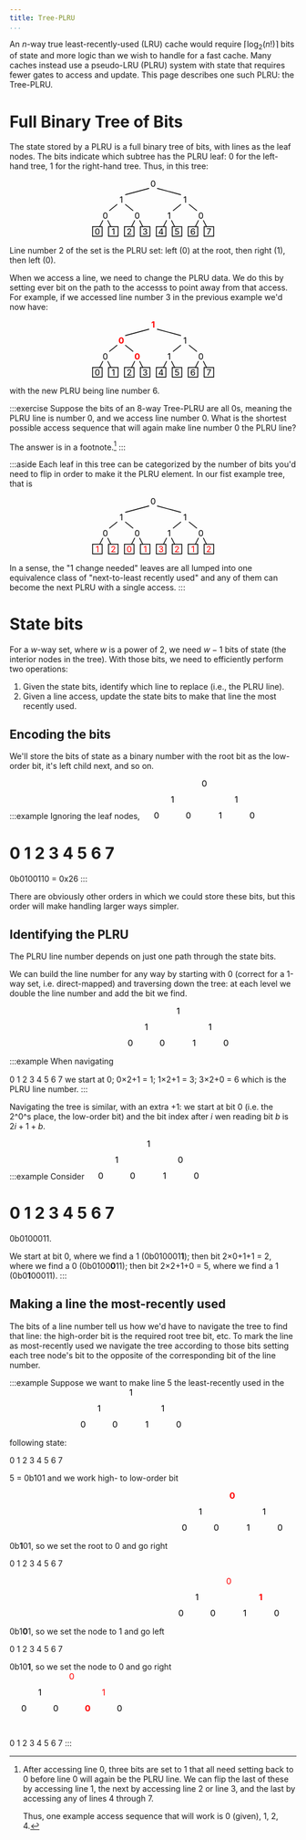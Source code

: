 ```yaml
---
title: Tree-PLRU
...
```


An $n$-way true least-recently-used (LRU) cache would require $\lceil\log_2(n!)\rceil$ bits of state and more logic than we wish to handle for a fast cache.
Many caches instead use a pseudo-LRU (PLRU) system with state that requires fewer gates to access and update.
This page describes one such PLRU: the Tree-PLRU.

# Full Binary Tree of Bits

The state stored by a PLRU is a full binary tree of bits, with lines as the leaf nodes.
The bits indicate which subtree has the PLRU leaf:
0 for the left-hand tree, 1 for the right-hand tree.
Thus, in this tree:

<center>
<svg viewBox="-38 -30 156 73" style="width:15.6em">
<g style="font-size:8pt;text-anchor:middle">
<text x="40" y="-20">0</text>
<text x="0" y="0">1</text>
<text x="80" y="0">1</text>
<text x="-20" y="20">0</text>
<text x="20" y="20">0</text>
<text x="60" y="20">1</text>
<text x="100" y="20">0</text>
<!-- -->
<text x="-30" y="40">0</text>
<text x="-10" y="40">1</text>
<text x="10" y="40">2</text>
<text x="30" y="40">3</text>
<text x="50" y="40">4</text>
<text x="70" y="40">5</text>
<text x="90" y="40">6</text>
<text x="110" y="40">7</text>
</g>
<g style="stroke:black;fill:none">
<line x1="35" x2="5" y1="-18" y2="-10"/>
<line x1="45" x2="75" y1="-18" y2="-10"/>
<line x1="-5" x2="-15" y1="2" y2="10"/>
<line x1="5" x2="15" y1="2" y2="10"/>
<line x1="75" x2="65" y1="2" y2="10"/>
<line x1="85" x2="95" y1="2" y2="10"/>
<line x1="-23" x2="-27" y1="22" y2="30"/>
<line x1="-17" x2="-13" y1="22" y2="30"/>
<line x1="17" x2="13" y1="22" y2="30"/>
<line x1="23" x2="27" y1="22" y2="30"/>
<line x1="57" x2="53" y1="22" y2="30"/>
<line x1="63" x2="67" y1="22" y2="30"/>
<line x1="97" x2="93" y1="22" y2="30"/>
<line x1="103" x2="107" y1="22" y2="30"/>
<rect x="-36" y="30" width="12" height="12"/>
<rect x="-16" y="30" width="12" height="12"/>
<rect x="4" y="30" width="12" height="12"/>
<rect x="24" y="30" width="12" height="12"/>
<rect x="44" y="30" width="12" height="12"/>
<rect x="64" y="30" width="12" height="12"/>
<rect x="84" y="30" width="12" height="12"/>
<rect x="104" y="30" width="12" height="12"/>
</g>
</svg>
</center>

Line number 2 of the set is the PLRU set:
left (0) at the root, then right (1), then left (0).

When we access a line, we need to change the PLRU data.
We do this by setting ever bit on the path to the accesss to point away from that access.
For example, if we accessed line number 3 in the previous example we'd now have:

<center>
<svg viewBox="-38 -30 156 73" style="width:15.6em">
<g style="font-size:8pt;text-anchor:middle">
<text x="40" y="-20" font-weight="bold" fill="red">1</text>
<text x="0" y="0" font-weight="bold" fill="red">0</text>
<text x="80" y="0">1</text>
<text x="-20" y="20">0</text>
<text x="20" y="20" font-weight="bold" fill="red">0</text>
<text x="60" y="20">1</text>
<text x="100" y="20">0</text>
<!-- -->
<text x="-30" y="40">0</text>
<text x="-10" y="40">1</text>
<text x="10" y="40">2</text>
<text x="30" y="40">3</text>
<text x="50" y="40">4</text>
<text x="70" y="40">5</text>
<text x="90" y="40">6</text>
<text x="110" y="40">7</text>
</g>
<g style="stroke:black;fill:none">
<line x1="35" x2="5" y1="-18" y2="-10"/>
<line x1="45" x2="75" y1="-18" y2="-10"/>
<line x1="-5" x2="-15" y1="2" y2="10"/>
<line x1="5" x2="15" y1="2" y2="10"/>
<line x1="75" x2="65" y1="2" y2="10"/>
<line x1="85" x2="95" y1="2" y2="10"/>
<line x1="-23" x2="-27" y1="22" y2="30"/>
<line x1="-17" x2="-13" y1="22" y2="30"/>
<line x1="17" x2="13" y1="22" y2="30"/>
<line x1="23" x2="27" y1="22" y2="30"/>
<line x1="57" x2="53" y1="22" y2="30"/>
<line x1="63" x2="67" y1="22" y2="30"/>
<line x1="97" x2="93" y1="22" y2="30"/>
<line x1="103" x2="107" y1="22" y2="30"/>
<rect x="-36" y="30" width="12" height="12"/>
<rect x="-16" y="30" width="12" height="12"/>
<rect x="4" y="30" width="12" height="12"/>
<rect x="24" y="30" width="12" height="12"/>
<rect x="44" y="30" width="12" height="12"/>
<rect x="64" y="30" width="12" height="12"/>
<rect x="84" y="30" width="12" height="12"/>
<rect x="104" y="30" width="12" height="12"/>
</g>
</svg>
</center>

with the new PLRU being line number 6.

:::exercise
Suppose the bits of an 8-way Tree-PLRU are all 0s,
meaning the PLRU line is number 0,
and we access line number 0.
What is the shortest possible access sequence that will again make line number 0 the PLRU line?

The answer is in a footnote.[^minswap]
:::

[^minswap]:
    After accessing line 0, three bits are set to 1 that all need setting back to 0 before line 0 will again be the PLRU line.
    We can flip the last of these by accessing line 1,
    the next by accessing line 2 or line 3,
    and the last by accessing any of lines 4 through 7.
    
    Thus, one example access sequence that will work is 0 (given),
    1, 2, 4.

:::aside
Each leaf in this tree can be categorized by the number of bits you'd need to flip in order to make it the PLRU element.
In our fist example tree, that is

<center>
<svg viewBox="-38 -30 156 73" style="width:15.6em">
<g style="font-size:8pt;text-anchor:middle">
<text x="40" y="-20">0</text>
<text x="0" y="0">1</text>
<text x="80" y="0">1</text>
<text x="-20" y="20">0</text>
<text x="20" y="20">0</text>
<text x="60" y="20">1</text>
<text x="100" y="20">0</text>
<g fill="red">
<text x="-30" y="40">1</text>
<text x="-10" y="40">2</text>
<text x="10" y="40">0</text>
<text x="30" y="40">1</text>
<text x="50" y="40">3</text>
<text x="70" y="40">2</text>
<text x="90" y="40">1</text>
<text x="110" y="40">2</text>
</g>
</g>
<g style="stroke:black;fill:none">
<line x1="35" x2="5" y1="-18" y2="-10"/>
<line x1="45" x2="75" y1="-18" y2="-10"/>
<line x1="-5" x2="-15" y1="2" y2="10"/>
<line x1="5" x2="15" y1="2" y2="10"/>
<line x1="75" x2="65" y1="2" y2="10"/>
<line x1="85" x2="95" y1="2" y2="10"/>
<line x1="-23" x2="-27" y1="22" y2="30"/>
<line x1="-17" x2="-13" y1="22" y2="30"/>
<line x1="17" x2="13" y1="22" y2="30"/>
<line x1="23" x2="27" y1="22" y2="30"/>
<line x1="57" x2="53" y1="22" y2="30"/>
<line x1="63" x2="67" y1="22" y2="30"/>
<line x1="97" x2="93" y1="22" y2="30"/>
<line x1="103" x2="107" y1="22" y2="30"/>
<rect x="-36" y="30" width="12" height="12"/>
<rect x="-16" y="30" width="12" height="12"/>
<rect x="4" y="30" width="12" height="12"/>
<rect x="24" y="30" width="12" height="12"/>
<rect x="44" y="30" width="12" height="12"/>
<rect x="64" y="30" width="12" height="12"/>
<rect x="84" y="30" width="12" height="12"/>
<rect x="104" y="30" width="12" height="12"/>
</g>
</svg>
</center>

In a sense, the "1 change needed" leaves are all lumped into one equivalence class of "next-to-least recently used"
and any of them can become the next PLRU with a single access.
:::

# State bits

For a $w$-way set, where $w$ is a power of 2,
we need $w-1$ bits of state (the interior nodes in the tree).
With those bits, we need to efficiently perform two operations:

1. Given the state bits, identify which line to replace (i.e., the PLRU line).
2. Given a line access, update the state bits to make that line the most recently used.

## Encoding the bits

We'll store the bits of state as a binary number with the root bit as the low-order bit, it's left child next, and so on.

:::example
Ignoring the leaf nodes,
<svg viewBox="-38 -30 156 51" style="width:15.6em">
<g style="font-size:8pt;text-anchor:middle">
<text x="40" y="-20">0</text>
<text x="0" y="0">1</text>
<text x="80" y="0">1</text>
<text x="-20" y="20">0</text>
<text x="20" y="20">0</text>
<text x="60" y="20">1</text>
<text x="100" y="20">0</text>
<!-- -->
<text x="-30" y="40">0</text>
<text x="-10" y="40">1</text>
<text x="10" y="40">2</text>
<text x="30" y="40">3</text>
<text x="50" y="40">4</text>
<text x="70" y="40">5</text>
<text x="90" y="40">6</text>
<text x="110" y="40">7</text>
</g>
<g style="stroke:black;fill:none">
<line x1="35" x2="5" y1="-18" y2="-10"/>
<line x1="45" x2="75" y1="-18" y2="-10"/>
<line x1="-5" x2="-15" y1="2" y2="10"/>
<line x1="5" x2="15" y1="2" y2="10"/>
<line x1="75" x2="65" y1="2" y2="10"/>
<line x1="85" x2="95" y1="2" y2="10"/>
<line x1="-23" x2="-27" y1="22" y2="30"/>
<line x1="-17" x2="-13" y1="22" y2="30"/>
<line x1="17" x2="13" y1="22" y2="30"/>
<line x1="23" x2="27" y1="22" y2="30"/>
<line x1="57" x2="53" y1="22" y2="30"/>
<line x1="63" x2="67" y1="22" y2="30"/>
<line x1="97" x2="93" y1="22" y2="30"/>
<line x1="103" x2="107" y1="22" y2="30"/>
<rect x="-36" y="30" width="12" height="12"/>
<rect x="-16" y="30" width="12" height="12"/>
<rect x="4" y="30" width="12" height="12"/>
<rect x="24" y="30" width="12" height="12"/>
<rect x="44" y="30" width="12" height="12"/>
<rect x="64" y="30" width="12" height="12"/>
<rect x="84" y="30" width="12" height="12"/>
<rect x="104" y="30" width="12" height="12"/>
</g>
</svg>
=
0b0100110 = 0x26
:::

There are obviously other orders in which we could store these bits,
but this order will make handling larger ways simpler.

## Identifying the PLRU

The PLRU line number depends on just one path through the state bits.

We can build the line number for any way by starting with 0 (correct for a 1-way set, i.e. direct-mapped)
and traversing down the tree:
at each level we double the line number and add the bit we find.

:::example
When navigating
<svg viewBox="-38 -30 156 73" style="width:15.6em">
<g style="font-size:8pt;text-anchor:middle">
<text x="40" y="-20">1</text>
<text x="0" y="0">1</text>
<text x="80" y="0">1</text>
<text x="-20" y="20">0</text>
<text x="20" y="20">0</text>
<text x="60" y="20">1</text>
<text x="100" y="20">0</text>
<!-- -->
<text x="-30" y="40">0</text>
<text x="-10" y="40">1</text>
<text x="10" y="40">2</text>
<text x="30" y="40">3</text>
<text x="50" y="40">4</text>
<text x="70" y="40">5</text>
<text x="90" y="40">6</text>
<text x="110" y="40">7</text>
</g>
<g style="stroke:black;fill:none">
<line x1="35" x2="5" y1="-18" y2="-10"/>
<line x1="45" x2="75" y1="-18" y2="-10"/>
<line x1="-5" x2="-15" y1="2" y2="10"/>
<line x1="5" x2="15" y1="2" y2="10"/>
<line x1="75" x2="65" y1="2" y2="10"/>
<line x1="85" x2="95" y1="2" y2="10"/>
<line x1="-23" x2="-27" y1="22" y2="30"/>
<line x1="-17" x2="-13" y1="22" y2="30"/>
<line x1="17" x2="13" y1="22" y2="30"/>
<line x1="23" x2="27" y1="22" y2="30"/>
<line x1="57" x2="53" y1="22" y2="30"/>
<line x1="63" x2="67" y1="22" y2="30"/>
<line x1="97" x2="93" y1="22" y2="30"/>
<line x1="103" x2="107" y1="22" y2="30"/>
<rect x="-36" y="30" width="12" height="12"/>
<rect x="-16" y="30" width="12" height="12"/>
<rect x="4" y="30" width="12" height="12"/>
<rect x="24" y="30" width="12" height="12"/>
<rect x="44" y="30" width="12" height="12"/>
<rect x="64" y="30" width="12" height="12"/>
<rect x="84" y="30" width="12" height="12"/>
<rect x="104" y="30" width="12" height="12"/>
</g>
</svg>
we start at 0;
0×2+1 = 1;
1×2+1 = 3;
3×2+0 = 6 which is the PLRU line number.
:::

Navigating the tree is similar, with an extra +1:
we start at bit 0 (i.e. the 2^0^s place, the low-order bit)
and the bit index after $i$ wen reading bit $b$
is $2i+1+b$.

:::example
Consider
<svg viewBox="-38 -30 156 51" style="width:15.6em">
<g style="font-size:8pt;text-anchor:middle">
<text x="40" y="-20">1</text>
<text x="0" y="0">1</text>
<text x="80" y="0">0</text>
<text x="-20" y="20">0</text>
<text x="20" y="20">0</text>
<text x="60" y="20">1</text>
<text x="100" y="20">0</text>
<!-- -->
<text x="-30" y="40">0</text>
<text x="-10" y="40">1</text>
<text x="10" y="40">2</text>
<text x="30" y="40">3</text>
<text x="50" y="40">4</text>
<text x="70" y="40">5</text>
<text x="90" y="40">6</text>
<text x="110" y="40">7</text>
</g>
<g style="stroke:black;fill:none">
<line x1="35" x2="5" y1="-18" y2="-10"/>
<line x1="45" x2="75" y1="-18" y2="-10"/>
<line x1="-5" x2="-15" y1="2" y2="10"/>
<line x1="5" x2="15" y1="2" y2="10"/>
<line x1="75" x2="65" y1="2" y2="10"/>
<line x1="85" x2="95" y1="2" y2="10"/>
<line x1="-23" x2="-27" y1="22" y2="30"/>
<line x1="-17" x2="-13" y1="22" y2="30"/>
<line x1="17" x2="13" y1="22" y2="30"/>
<line x1="23" x2="27" y1="22" y2="30"/>
<line x1="57" x2="53" y1="22" y2="30"/>
<line x1="63" x2="67" y1="22" y2="30"/>
<line x1="97" x2="93" y1="22" y2="30"/>
<line x1="103" x2="107" y1="22" y2="30"/>
<rect x="-36" y="30" width="12" height="12"/>
<rect x="-16" y="30" width="12" height="12"/>
<rect x="4" y="30" width="12" height="12"/>
<rect x="24" y="30" width="12" height="12"/>
<rect x="44" y="30" width="12" height="12"/>
<rect x="64" y="30" width="12" height="12"/>
<rect x="84" y="30" width="12" height="12"/>
<rect x="104" y="30" width="12" height="12"/>
</g>
</svg>
=
0b0100011.

We start at bit 0, where we find a 1 (0b010001**1**);
then bit 2×0+1+1 = 2, where we find a 0 (0b0100**0**11);
then bit 2×2+1+0 = 5, where we find a 1 (0b0**1**00011).
:::

## Making a line the most-recently used

The bits of a line number tell us how we'd have to navigate the tree to find that line:
the high-order bit is the required root tree bit, etc.
To mark the line as most-recently used
we navigate the tree according to those bits
setting each tree node's bit to the opposite of the corresponding bit of the line number.

:::example
Suppose we want to make line 5 the least-recently used in the following state:
<svg viewBox="-38 -30 156 73" style="width:15.6em">
<g style="font-size:8pt;text-anchor:middle">
<text x="40" y="-20">1</text>
<text x="0" y="0">1</text>
<text x="80" y="0">1</text>
<text x="-20" y="20">0</text>
<text x="20" y="20">0</text>
<text x="60" y="20">1</text>
<text x="100" y="20">0</text>
<!-- -->
<text x="-30" y="40">0</text>
<text x="-10" y="40">1</text>
<text x="10" y="40">2</text>
<text x="30" y="40">3</text>
<text x="50" y="40">4</text>
<text x="70" y="40">5</text>
<text x="90" y="40">6</text>
<text x="110" y="40">7</text>
</g>
<g style="stroke:black;fill:none">
<line x1="35" x2="5" y1="-18" y2="-10"/>
<line x1="45" x2="75" y1="-18" y2="-10"/>
<line x1="-5" x2="-15" y1="2" y2="10"/>
<line x1="5" x2="15" y1="2" y2="10"/>
<line x1="75" x2="65" y1="2" y2="10"/>
<line x1="85" x2="95" y1="2" y2="10"/>
<line x1="-23" x2="-27" y1="22" y2="30"/>
<line x1="-17" x2="-13" y1="22" y2="30"/>
<line x1="17" x2="13" y1="22" y2="30"/>
<line x1="23" x2="27" y1="22" y2="30"/>
<line x1="57" x2="53" y1="22" y2="30"/>
<line x1="63" x2="67" y1="22" y2="30"/>
<line x1="97" x2="93" y1="22" y2="30"/>
<line x1="103" x2="107" y1="22" y2="30"/>
<rect x="-36" y="30" width="12" height="12"/>
<rect x="-16" y="30" width="12" height="12"/>
<rect x="4" y="30" width="12" height="12"/>
<rect x="24" y="30" width="12" height="12"/>
<rect x="44" y="30" width="12" height="12"/>
<rect x="64" y="30" width="12" height="12"/>
<rect x="84" y="30" width="12" height="12"/>
<rect x="104" y="30" width="12" height="12"/>
</g>
</svg>

5 = 0b101 and we work high- to low-order bit

0b**1**01, so we set the root to 0 and go right
<svg viewBox="-38 -30 156 73" style="width:15.6em">
<g style="font-size:8pt;text-anchor:middle">
<text x="40" y="-20" fill="red" font-weight="bold">0</text>
<text x="0" y="0">1</text>
<text x="80" y="0">1</text>
<text x="-20" y="20">0</text>
<text x="20" y="20">0</text>
<text x="60" y="20">1</text>
<text x="100" y="20">0</text>
<!-- -->
<text x="-30" y="40">0</text>
<text x="-10" y="40">1</text>
<text x="10" y="40">2</text>
<text x="30" y="40">3</text>
<text x="50" y="40">4</text>
<text x="70" y="40">5</text>
<text x="90" y="40">6</text>
<text x="110" y="40">7</text>
</g>
<g style="stroke:black;fill:none">
<line x1="35" x2="5" y1="-18" y2="-10"/>
<line x1="45" x2="75" y1="-18" y2="-10" stroke="red"/>
<line x1="-5" x2="-15" y1="2" y2="10"/>
<line x1="5" x2="15" y1="2" y2="10"/>
<line x1="75" x2="65" y1="2" y2="10"/>
<line x1="85" x2="95" y1="2" y2="10"/>
<line x1="-23" x2="-27" y1="22" y2="30"/>
<line x1="-17" x2="-13" y1="22" y2="30"/>
<line x1="17" x2="13" y1="22" y2="30"/>
<line x1="23" x2="27" y1="22" y2="30"/>
<line x1="57" x2="53" y1="22" y2="30"/>
<line x1="63" x2="67" y1="22" y2="30"/>
<line x1="97" x2="93" y1="22" y2="30"/>
<line x1="103" x2="107" y1="22" y2="30"/>
<rect x="-36" y="30" width="12" height="12"/>
<rect x="-16" y="30" width="12" height="12"/>
<rect x="4" y="30" width="12" height="12"/>
<rect x="24" y="30" width="12" height="12"/>
<rect x="44" y="30" width="12" height="12"/>
<rect x="64" y="30" width="12" height="12"/>
<rect x="84" y="30" width="12" height="12"/>
<rect x="104" y="30" width="12" height="12"/>
</g>
</svg>


0b1**0**1, so we set the node to 1 and go left
<svg viewBox="-38 -30 156 73" style="width:15.6em">
<g style="font-size:8pt;text-anchor:middle">
<text x="40" y="-20" fill="red">0</text>
<text x="0" y="0">1</text>
<text x="80" y="0" fill="red" font-weight="bold">1</text>
<text x="-20" y="20">0</text>
<text x="20" y="20">0</text>
<text x="60" y="20">1</text>
<text x="100" y="20">0</text>
<!-- -->
<text x="-30" y="40">0</text>
<text x="-10" y="40">1</text>
<text x="10" y="40">2</text>
<text x="30" y="40">3</text>
<text x="50" y="40">4</text>
<text x="70" y="40">5</text>
<text x="90" y="40">6</text>
<text x="110" y="40">7</text>
</g>
<g style="stroke:black;fill:none">
<line x1="35" x2="5" y1="-18" y2="-10"/>
<line x1="45" x2="75" y1="-18" y2="-10" stroke="red"/>
<line x1="-5" x2="-15" y1="2" y2="10"/>
<line x1="5" x2="15" y1="2" y2="10"/>
<line x1="75" x2="65" y1="2" y2="10" stroke="red"/>
<line x1="85" x2="95" y1="2" y2="10"/>
<line x1="-23" x2="-27" y1="22" y2="30"/>
<line x1="-17" x2="-13" y1="22" y2="30"/>
<line x1="17" x2="13" y1="22" y2="30"/>
<line x1="23" x2="27" y1="22" y2="30"/>
<line x1="57" x2="53" y1="22" y2="30"/>
<line x1="63" x2="67" y1="22" y2="30"/>
<line x1="97" x2="93" y1="22" y2="30"/>
<line x1="103" x2="107" y1="22" y2="30"/>
<rect x="-36" y="30" width="12" height="12"/>
<rect x="-16" y="30" width="12" height="12"/>
<rect x="4" y="30" width="12" height="12"/>
<rect x="24" y="30" width="12" height="12"/>
<rect x="44" y="30" width="12" height="12"/>
<rect x="64" y="30" width="12" height="12"/>
<rect x="84" y="30" width="12" height="12"/>
<rect x="104" y="30" width="12" height="12"/>
</g>
</svg>

0b10**1**, so we set the node to 0 and go right
<svg viewBox="-38 -30 156 73" style="width:15.6em">
<g style="font-size:8pt;text-anchor:middle">
<text x="40" y="-20" fill="red">0</text>
<text x="0" y="0">1</text>
<text x="80" y="0" fill="red">1</text>
<text x="-20" y="20">0</text>
<text x="20" y="20">0</text>
<text x="60" y="20" fill="red" font-weight="bold">0</text>
<text x="100" y="20">0</text>
<!-- -->
<text x="-30" y="40">0</text>
<text x="-10" y="40">1</text>
<text x="10" y="40">2</text>
<text x="30" y="40">3</text>
<text x="50" y="40">4</text>
<text x="70" y="40">5</text>
<text x="90" y="40">6</text>
<text x="110" y="40">7</text>
</g>
<g style="stroke:black;fill:none">
<line x1="35" x2="5" y1="-18" y2="-10"/>
<line x1="45" x2="75" y1="-18" y2="-10" stroke="red"/>
<line x1="-5" x2="-15" y1="2" y2="10"/>
<line x1="5" x2="15" y1="2" y2="10"/>
<line x1="75" x2="65" y1="2" y2="10" stroke="red"/>
<line x1="85" x2="95" y1="2" y2="10"/>
<line x1="-23" x2="-27" y1="22" y2="30"/>
<line x1="-17" x2="-13" y1="22" y2="30"/>
<line x1="17" x2="13" y1="22" y2="30"/>
<line x1="23" x2="27" y1="22" y2="30"/>
<line x1="57" x2="53" y1="22" y2="30"/>
<line x1="63" x2="67" y1="22" y2="30" stroke="red"/>
<line x1="97" x2="93" y1="22" y2="30"/>
<line x1="103" x2="107" y1="22" y2="30"/>
<rect x="-36" y="30" width="12" height="12"/>
<rect x="-16" y="30" width="12" height="12"/>
<rect x="4" y="30" width="12" height="12"/>
<rect x="24" y="30" width="12" height="12"/>
<rect x="44" y="30" width="12" height="12"/>
<rect x="64" y="30" width="12" height="12"/>
<rect x="84" y="30" width="12" height="12"/>
<rect x="104" y="30" width="12" height="12"/>
</g>
</svg>
:::

